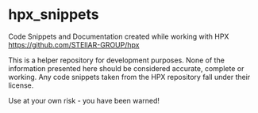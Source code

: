 # hpx_snippets

Code Snippets and Documentation created while working with HPX
https://github.com/STEllAR-GROUP/hpx

This is a helper repository for development purposes. 
None of the information presented here should be considered accurate, complete or working.
Any code snippets taken from the HPX repository fall under their license.

Use at your own risk - you have been warned!
